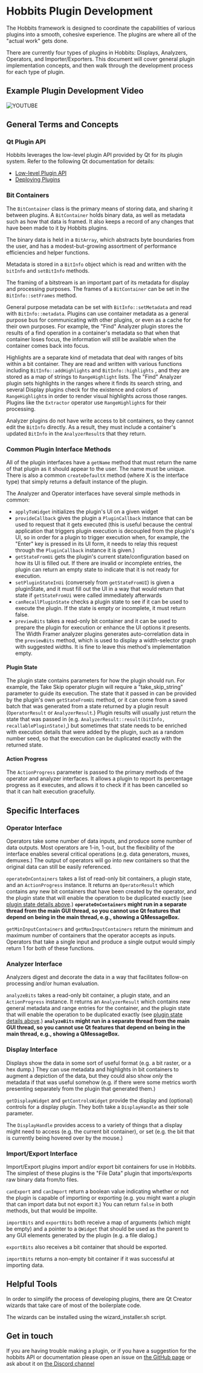 # Hobbits Plugin Development

The Hobbits framework is designed to coordinate the capabilities of various
plugins into a smooth, cohesive experience. The plugins are where all of the
"actual work" gets done.

There are currently four types of plugins in Hobbits: Displays, Analyzers,
Operators, and Importer/Exporters. This document will cover general plugin
implementation concepts, and then walk through the development process for each
type of plugin.

## Example Plugin Development Video

![YOUTUBE](Dg3vknwLO74)

## General Terms and Concepts

### Qt Plugin API

Hobbits leverages the low-level plugin API provided by Qt for its plugin system.
Refer to the following Qt documentation for details:

 - [Low-level Plugin API](https://doc.qt.io/qt-5/plugins-howto.html#the-low-level-api-extending-qt-applications)
 - [Deploying Plugins](https://doc.qt.io/qt-5/deployment-plugins.html)

### Bit Containers

The `BitContainer` class is the primary means of storing data, and sharing it
between plugins. A `BitContainer` holds binary data, as well as metadata such as
how that data is framed. It also keeps a record of any changes that have been
made to it by Hobbits plugins.

The binary data is held in a `BitArray`, which abstracts byte boundaries from
the user, and has a modest-but-growing assortment of performance efficiencies
and helper functions.

Metadata is stored in a `BitInfo` object which is read and written with the
`bitInfo` and `setBitInfo` methods.

The framing of a bitstream is an important part of its metadata for display
and processing purposes. The frames of a `BitContainer` can be set in the
`BitInfo::setFrames` method.

General purpose metadata can be set with `BitInfo::setMetadata` and read with
`BitInfo::metadata`. Plugins
can use container metadata as a general purpose bus for communicating with other
plugins, or even as a cache for their own purposes. For example, the "Find"
Analyzer plugin stores the results of a find operation in a container's
metadata so that when that container loses focus, the information will still be
available when the container comes back into focus.

Highlights are a separate kind of metadata that deal with ranges of bits within
a bit container. They are read and written with various functions including
`BitInfo::addHighlights` and `BitInfo::highlights`
, and they are stored as a map of strings to `RangeHighlight` lists.
The "Find" Analyzer plugin
sets highlights in the ranges where it finds its search string, and several
Display plugins check for the existence and colors of `RangeHighlight`s in order
to render visual highlights across those ranges. Plugins like the `Extractor`
operator use `RangeHighlight`s for their processing.

Analyzer plugins do not have write access to bit containers, so they cannot edit
the `BitInfo` directly. As a result, they must include
a container's updated `BitInfo` in the
`AnalyzerResult`s that they return.

### Common Plugin Interface Methods

All of the plugin interfaces have a `getName` method that must return the name
of that plugin as it should appear to the user. The name must be unique. There
is also a common `createDefaultX` method (where X is the interface type) that
simply returns a default instance of the plugin.

The Analyzer and Operator interfaces have several simple methods in common:

 - `applyToWidget` initializes the plugin's UI on a given widget
 - `provideCallback` gives the plugin a `PluginCallback` instance that can be
   used to request that it gets executed (this is useful because the central
   application that triggers plugin execution is decoupled from the plugin's UI,
   so in order for a plugin to trigger execution when, for example, the "Enter"
   key is pressed in its UI form, it needs to relay this request through the
   `PluginCallback` instance it is given.)
 - `getStateFromUi` gets the plugin's current state/configuration based on how
   its UI is filled out. If there are invalid or incomplete entries, the plugin
   can return an empty state to indicate that it is not ready for execution.
 - `setPluginStateInUi` (conversely from `getStateFromUI`) is given a
   pluginState, and it must fill out the UI in a way that would return that
   state if `getStateFromUi` were called immediately afterwards
 - `canRecallPluginState` checks a plugin state to see if it can be used to
   execute the plugin. If the state is empty or incomplete, it must return
   false.
 - `previewBits` takes a read-only bit container and it can be used to prepare the
   plugin for execution or enhance the UI options it presents. The Width Framer
   analyzer plugins generates auto-correlation data in the `previewBits` method,
   which is used to display a width-selector graph with suggested widths. It is
   fine to leave this method's implementation empty.

#### Plugin State

The plugin state contains parameters for how the plugin should run. For example,
the Take Skip operator plugin will require a "take_skip_string" parameter to
guide its execution. The state that it passed in can be provided by the plugin's
own `getStateFromUi` method, or it can come from a saved batch that was
generated from a state returned by a plugin result (`OperatorResult` or
`AnalyzerResult`.) Plugin results will usually just return the state that was
passed in (e.g. `AnalyzerResult::result(bitInfo, recallablePluginState)`,) but
sometimes
that state needs to be enriched with execution details that were added by the
plugin, such as a random number seed, so that the execution can be duplicated
exactly with the returned state.

#### Action Progress

The `ActionProgress` parameter is passed to the primary methods of the operator
and analyzer interfaces. It allows a plugin to report its percentage progress as
it executes, and allows it to check if it has been cancelled so that it can halt
execution gracefully.

## Specific Interfaces

### Operator Interface

Operators take some number of data inputs, and produce some number of data
outputs. Most operators are 1-in, 1-out, but the flexibility of the interface
enables several critical operations (e.g. data generators, muxes, demuxes.)
The output of operators will go into new containers so that the original data
can still be easily referenced.

`operateOnContainers` takes a list of read-only bit containers, a plugin state,
and an `ActionProgress` instance. It returns an `OperatorResult` which contains
any new bit containers that have been created by the operator, and the plugin
state that will enable the operation to be duplicated exactly (see 
[plugin state details above](#plugin-state).) **`operateOnContainers` might run
in a separate thread from the main GUI thread, so you cannot use Qt features
that depend on being in the main thread, e.g., showing a QMessageBox.**

`getMinInputContainers` and `getMaxInputContainers` return the minimum and
maximum number of containers that the operator accepts as inputs. Operators that
take a single input and produce a single output would simply return 1 for both
of these functions.

### Analyzer Interface

Analyzers digest and decorate the data in a way that facilitates follow-on
processing and/or human evaluation.

`analyzeBits` takes a read-only bit container, a plugin state, and an
`ActionProgress` instance. It returns an `AnalyzerResult` which contains new
general metadata and range entries for the container, and the plugin
state that will enable the operation to be duplicated exactly (see 
[plugin state details above](#plugin-state).) **`analyzeBits` might run in a
separate thread from the main GUI thread, so you cannot use Qt features that
depend on being in the main thread, e.g., showing a QMessageBox.**

### Display Interface

Displays show the data in some sort of useful format (e.g. a bit raster, or a
hex dump.)  They can use metadata and highlights in bit containers to augment a
depiction of the data, but they could also show *only* the metadata if that was
useful somehow (e.g. if there were some metrics worth presenting separately from
the plugin that generated them.)

`getDisplayWidget` and `getControlsWidget` provide the display and (optional)
controls for a display plugin. They both take a `DisplayHandle` as their sole
parameter.

The `DisplayHandle` provides access to a variety of things that a display might
need to access (e.g. the current bit container), or set (e.g. the bit that is
currently being hovered over by the mouse.)

### Import/Export Interface

Import/Export plugins import and/or export bit containers for use in Hobbits.
The simplest of these plugins is the "File Data" plugin that imports/exports
raw binary data from/to files.

`canExport` and `canImport` return a boolean value indicating whether or not the
plugin is capable of importing or exporting (e.g. you might want a plugin that
can import data but not export it.) You can return `false` in both methods, but
that would be impolite.

`importBits` and `exportBits` both receive a map of arguments (which might be
empty) and a pointer to a `QWidget` that should be used as the parent to any GUI
elements generated by the plugin (e.g. a file dialog.) 

`exportBits` also receives a bit container that should be exported.

`importBits` returns a non-empty bit container if it was successful at importing
data.

## Helpful Tools

In order to simplify the process of developing plugins, there are Qt Creator
wizards that take care of most of the boilerplate code.

The wizards can be installed using the wizard_installer.sh script.

## Get in touch

If you are having trouble making a plugin, or if you have a suggestion for
the hobbits API or documentation please open an issue on
[the GitHub page](https://github.com/Mahlet-Inc/hobbits/issues)
or ask about it on [the Discord channel](https://discord.gg/wRQJpZZ)
